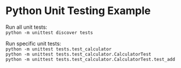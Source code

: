 Python Unit Testing Example
===========================

Run all unit tests:  
`python -m unittest discover tests`  

Run specific unit tests:  
`python -m unittest tests.test_calculator`  
`python -m unittest tests.test_calculator.CalculatorTest`  
`python -m unittest tests.test_calculator.CalculatorTest.test_add`  
